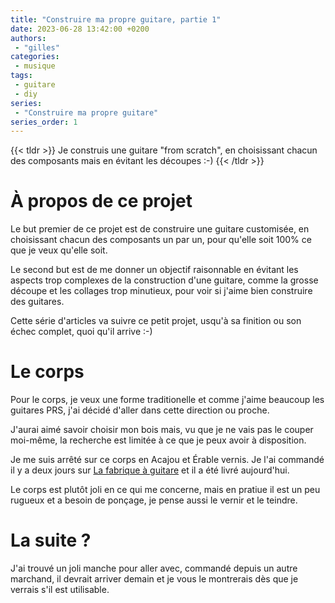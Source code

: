 ```yaml
---
title: "Construire ma propre guitare, partie 1"
date: 2023-06-28 13:42:00 +0200
authors:
 - "gilles"
categories:
 - musique
tags:
 - guitare
 - diy
series:
 - "Construire ma propre guitare"
series_order: 1
---
```


{{< tldr >}}
Je construis une guitare "from scratch",
en choisissant chacun des composants mais en évitant les découpes :-)
{{< /tldr >}}

# À propos de ce projet

Le but premier de ce projet est de construire une guitare customisée,
en choisissant chacun des composants un par un,
pour qu'elle soit 100% ce que je veux qu'elle soit.

Le second but est de me donner un objectif raisonnable en évitant les aspects trop complexes de la construction d'une guitare,
comme la grosse découpe et les collages trop minutieux,
pour voir si j'aime bien construire des guitares.

Cette série d'articles va suivre ce petit projet,
usqu'à sa finition ou son échec complet,
quoi qu'il arrive :-)


# Le corps
Pour le corps,
je veux une forme traditionelle et comme j'aime beaucoup les guitares PRS,
j'ai décidé d'aller dans cette direction ou proche.

J'aurai aimé savoir choisir mon bois mais,
vu que je ne vais pas le couper moi-même,
la recherche est limitée à ce que je peux avoir à disposition.

Je me suis arrêté sur ce corps en Acajou et Érable vernis.
Je l'ai commandé il y a deux jours sur [La fabrique à guitare](https://guitarefabrique.fr/corps-de-guitare-type-prs-coti-7141269523374-fr.html) et il a été livré aujourd'hui.

Le corps est plutôt joli en ce qui me concerne,
mais en pratiue il est un peu rugueux et a besoin de ponçage,
je pense aussi le vernir et le teindre.


# La suite ?
J'ai trouvé un joli manche pour aller avec,
commandé depuis un autre marchand,
il devrait arriver demain et je vous le montrerais dès que je verrais s'il est utilisable.
